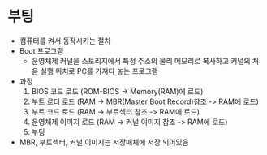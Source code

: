 # 부팅
- 컴퓨터를 켜서 동작시키는 절차
- Boot 프로그램
    - 운영체제 커널을 스토리지에서 특정 주소의 물리 메모리로 복사하고 커널의 처음 실행 위치로 PC를 가져다 놓는 프로그램
- 과정
    1. BIOS 코드 로드 (ROM-BIOS -> Memory(RAM)에 로드)
    2. 부트 로더 로드 (RAM -> MBR(Master Boot Record)참조 -> RAM에 로드)
    3. 부트 코드 로드 (RAM -> 부트섹터 참조 -> RAM에 로드)
    4. 운영체제 이미지 로드 (RAM -> 커널 이미지 참조 -> RAM에 로드)
    5. 부팅
- MBR, 부트섹터, 커널 이미지는 저장매체에 저장 되어있음

